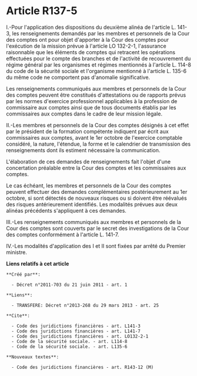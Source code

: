 # Article R137-5

I.-Pour l'application des dispositions du deuxième alinéa de l'article L. 141-3, les renseignements demandés par les membres
et personnels de la Cour des comptes ont pour objet d'apporter à la Cour des comptes pour l'exécution de la mission prévue à
l'article LO 132-2-1, l'assurance raisonnable que les éléments de comptes qui retracent les opérations effectuées pour le
compte des branches et de l'activité de recouvrement du régime général par les organismes et régimes mentionnés à l'article
L. 114-8 du code de la sécurité sociale et l'organisme mentionné à l'article L. 135-6 du même code ne comportent pas
d'anomalie significative. 

Les renseignements communiqués aux membres et personnels de la Cour des comptes peuvent être constitués d'attestations ou de
rapports prévus par les normes d'exercice professionnel applicables à la profession de commissaire aux comptes ainsi que de
tous documents établis par les commissaires aux comptes dans le cadre de leur mission légale. 

II.-Les membres et personnels de la Cour des comptes désignés à cet effet par le président de la formation compétente
indiquent par écrit aux commissaires aux comptes, avant le 1er octobre de l'exercice comptable considéré, la nature,
l'étendue, la forme et le calendrier de transmission des renseignements dont ils estiment nécessaire la communication. 

L'élaboration de ces demandes de renseignements fait l'objet d'une concertation préalable entre la Cour des comptes et les
commissaires aux comptes. 

Le cas échéant, les membres et personnels de la Cour des comptes peuvent effectuer des demandes complémentaires
postérieurement au 1er octobre, si sont détectés de nouveaux risques ou si doivent être réévalués des risques antérieurement
identifiés. Les modalités prévues aux deux alinéas précédents s'appliquent à ces demandes. 

III.-Les renseignements communiqués aux membres et personnels de la Cour des comptes sont couverts par le secret des
investigations de la Cour des comptes conformément à l'article L. 141-7. 

IV.-Les modalités d'application des I et II sont fixées par arrêté du Premier ministre.

**Liens relatifs à cet article**

	**Créé par**:

	  - Décret n°2011-703 du 21 juin 2011 - art. 1

	**Liens**:

	  - TRANSFERE: Décret n°2013-268 du 29 mars 2013 - art. 25

	**Cite**:

	  - Code des juridictions financières - art. L141-3
	  - Code des juridictions financières - art. L141-7
	  - Code des juridictions financières - art. LO132-2-1
	  - Code de la sécurité sociale. - art. L114-8
	  - Code de la sécurité sociale. - art. L135-6

	**Nouveaux textes**:

	  - Code des juridictions financières - art. R143-12 (M)
